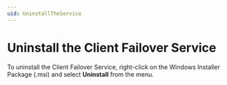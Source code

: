 ```yaml
---
uid: UninstallTheService
---
```


# Uninstall the Client Failover Service

To uninstall the Client Failover Service, right-click on the Windows Installer Package (.msi) and select **Uninstall** from the menu.

